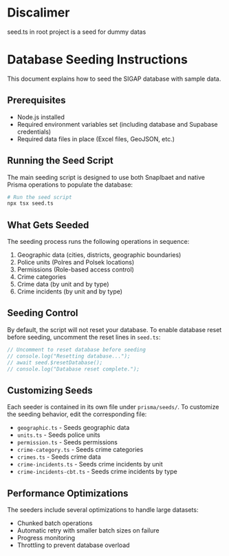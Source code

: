 # Discalimer

seed.ts in root project is a seed for dummy datas

# Database Seeding Instructions

This document explains how to seed the SIGAP database with sample data.

## Prerequisites

- Node.js installed
- Required environment variables set (including database and Supabase credentials)
- Required data files in place (Excel files, GeoJSON, etc.)

## Running the Seed Script

The main seeding script is designed to use both Snaplbaet and native Prisma operations to populate the database:

```bash
# Run the seed script
npx tsx seed.ts
```

## What Gets Seeded

The seeding process runs the following operations in sequence:

1. Geographic data (cities, districts, geographic boundaries)
2. Police units (Polres and Polsek locations)
3. Permissions (Role-based access control)
4. Crime categories
5. Crime data (by unit and by type)
6. Crime incidents (by unit and by type)

## Seeding Control

By default, the script will not reset your database. To enable database reset before seeding, uncomment the reset lines in `seed.ts`:

```typescript
// Uncomment to reset database before seeding
// console.log("Resetting database...");
// await seed.$resetDatabase();
// console.log("Database reset complete.");
```

## Customizing Seeds

Each seeder is contained in its own file under `prisma/seeds/`. To customize the seeding behavior, edit the corresponding file:

- `geographic.ts` - Seeds geographic data
- `units.ts` - Seeds police units
- `permission.ts` - Seeds permissions
- `crime-category.ts` - Seeds crime categories
- `crimes.ts` - Seeds crime data
- `crime-incidents.ts` - Seeds crime incidents by unit
- `crime-incidents-cbt.ts` - Seeds crime incidents by type

## Performance Optimizations

The seeders include several optimizations to handle large datasets:

- Chunked batch operations
- Automatic retry with smaller batch sizes on failure
- Progress monitoring
- Throttling to prevent database overload
